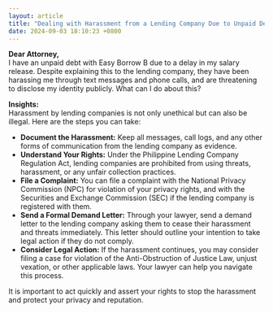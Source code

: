 ```yaml
---
layout: article
title: "Dealing with Harassment from a Lending Company Due to Unpaid Debt"
date: 2024-09-03 18:10:23 +0800
---
```


<p><strong>Dear Attorney,</strong><br>I have an unpaid debt with Easy Borrow B due to a delay in my salary release. Despite explaining this to the lending company, they have been harassing me through text messages and phone calls, and are threatening to disclose my identity publicly. What can I do about this?</p><p><strong>Insights:</strong><br>Harassment by lending companies is not only unethical but can also be illegal. Here are the steps you can take:</p><ul><li><strong>Document the Harassment:</strong> Keep all messages, call logs, and any other forms of communication from the lending company as evidence.</li><li><strong>Understand Your Rights:</strong> Under the Philippine Lending Company Regulation Act, lending companies are prohibited from using threats, harassment, or any unfair collection practices.</li><li><strong>File a Complaint:</strong> You can file a complaint with the National Privacy Commission (NPC) for violation of your privacy rights, and with the Securities and Exchange Commission (SEC) if the lending company is registered with them.</li><li><strong>Send a Formal Demand Letter:</strong> Through your lawyer, send a demand letter to the lending company asking them to cease their harassment and threats immediately. This letter should outline your intention to take legal action if they do not comply.</li><li><strong>Consider Legal Action:</strong> If the harassment continues, you may consider filing a case for violation of the Anti-Obstruction of Justice Law, unjust vexation, or other applicable laws. Your lawyer can help you navigate this process.</li></ul><p>It is important to act quickly and assert your rights to stop the harassment and protect your privacy and reputation.</p>